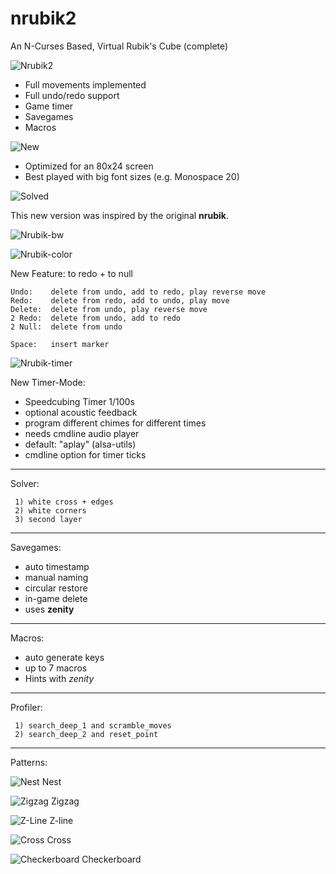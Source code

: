 # nrubik2
An N-Curses Based, Virtual Rubik's Cube (complete)

![Nrubik2](image/nrubik2.jpg?raw=true)

 - Full movements implemented
 - Full undo/redo support
 - Game timer
 - Savegames
 - Macros

![New](image/nrubik2-new.jpg?raw=true)

 - Optimized for an 80x24 screen
 - Best played with big font sizes (e.g. Monospace 20)

![Solved](image/nrubik2-solved.jpg?raw=true)

This new version was inspired by the original **nrubik**.

![Nrubik-bw](image/nrubik-bw.jpg?raw=true)

![Nrubik-color](image/nrubik-color.jpg?raw=true)

New Feature: to redo + to null

```
Undo:    delete from undo, add to redo, play reverse move
Redo:    delete from redo, add to undo, play move
Delete:  delete from undo, play reverse move
2 Redo:  delete from undo, add to redo
2 Null:  delete from undo

Space:   insert marker
```

![Nrubik-timer](image/timer.jpg?raw=true)

New Timer-Mode:

 - Speedcubing Timer 1/100s
 - optional acoustic feedback
 - program different chimes for different times
 - needs cmdline audio player
 - default: "aplay" (alsa-utils)
 - cmdline option for timer ticks

-----
Solver:

```
 1) white cross + edges
 2) white corners
 3) second layer
```

-----
Savegames:

 - auto timestamp
 - manual naming
 - circular restore
 - in-game delete
 - uses **zenity**

-----
Macros:

 - auto generate keys
 - up to 7 macros
 - Hints with *zenity*

-----
Profiler:

```
 1) search_deep_1 and scramble_moves
 2) search_deep_2 and reset_point
```

-----
Patterns:

![Nest](image/nest.jpg?raw=true)
Nest

![Zigzag](image/zigzag.jpg?raw=true)
Zigzag

![Z-Line](image/z-line.jpg?raw=true)
Z-line

![Cross](image/cross.jpg?raw=true)
Cross

![Checkerboard](image/checkerboard.jpg?raw=true)
Checkerboard
